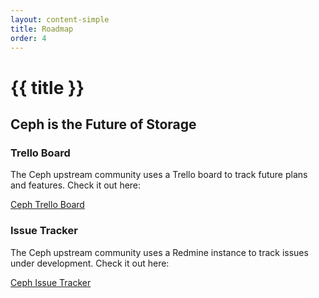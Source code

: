 ```yaml
---
layout: content-simple
title: Roadmap
order: 4
---
```


# {{ title }}

## Ceph is the Future of Storage

### Trello Board

The Ceph upstream community uses a Trello board to track future plans and
features. Check it out here:

[Ceph Trello Board](https://trello.com/b/ugTc2QFH/ceph-backlog)

### Issue Tracker 

The Ceph upstream community uses a Redmine instance to track issues under
development.  Check it out here:

[Ceph Issue Tracker](https://tracker.ceph.com/)

